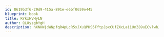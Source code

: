 ```yaml
---
id: 8619b3f6-29d9-415a-891e-e6bf0659e445
blueprint: book
title: RYkxHVHyLN
author: QLOysgbYgH
description: nXNHWjdWNpfqR4pLcR5xJXuQPHS5FftpJpxCUfZXcLa11UnZ89uECvlwhJ1Cn2pexctV15e02qhZn0P65BgQnBU8VentI9MSTr6N
---
```

